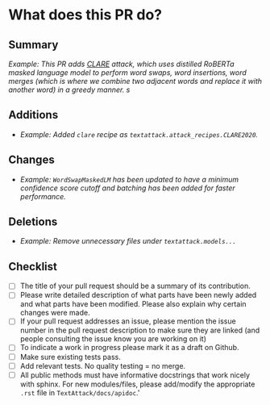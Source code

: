 # What does this PR do?

## Summary
*Example: This PR adds [CLARE](https://arxiv.org/abs/2009.07502) attack, which uses distilled RoBERTa masked language model to perform word swaps, word insertions, word merges (which is where we combine two adjacent words and replace it with another word) in a greedy manner.  s*

## Additions
- *Example: Added `clare` recipe as `textattack.attack_recipes.CLARE2020`.*

## Changes
- *Example: `WordSwapMaskedLM` has been updated to have a minimum confidence score cutoff and batching has been added for faster performance.*

## Deletions
- *Example: Remove unnecessary files under `textattack.models...`*

## Checklist
- [  ] The title of your pull request should be a summary of its contribution.
- [  ] Please write detailed description of what parts have been newly added and what parts have been modified. Please also explain why certain changes were made.
- [  ] If your pull request addresses an issue, please mention the issue number in the pull request description to make sure they are linked (and people consulting the issue know you   are working on it)
- [  ] To indicate a work in progress please mark it as a draft on Github.
- [  ] Make sure existing tests pass.
- [  ] Add relevant tests. No quality testing = no merge.
- [  ] All public methods must have informative docstrings that work nicely with sphinx. For new modules/files, please add/modify the appropriate `.rst` file in `TextAttack/docs/apidoc`.'
